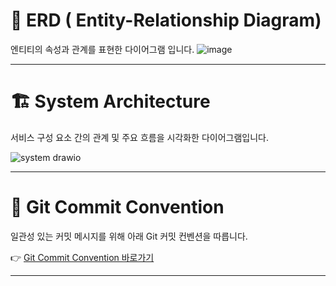 # 📝 ERD ( Entity-Relationship Diagram)
엔티티의 속성과 관계를 표현한 다이어그램 입니다.
![image](https://github.com/user-attachments/assets/c16c13f8-6243-49c8-9bdc-15a383167e84)

---
# 🏗️ System Architecture
서비스 구성 요소 간의 관계 및 주요 흐름을 시각화한 다이어그램입니다.


![system drawio](https://github.com/user-attachments/assets/1b18592e-efc2-4a88-8297-8906c2e0de78)

---

# 📌 Git Commit Convention

일관성 있는 커밋 메시지를 위해 아래 Git 커밋 컨벤션을 따릅니다.

👉 [Git Commit Convention 바로가기](https://github.com/prgrms-be-devcourse/NBE5-6-1-Team10/wiki/%F0%9F%8C%B1-Git-Commit-Convention)

---

